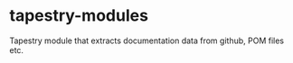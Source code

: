 tapestry-modules
================

Tapestry module that extracts documentation data from github, POM files etc.
